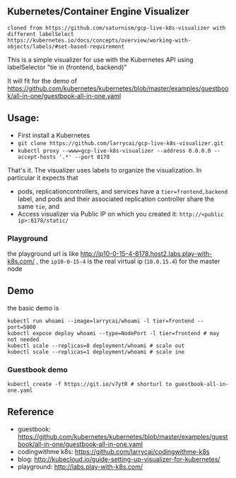 ## Kubernetes/Container Engine Visualizer

   ```
   cloned from https://github.com/saturnism/gcp-live-k8s-visualizer with different labelSelect
   https://kubernetes.io/docs/concepts/overview/working-with-objects/labels/#set-based-requirement
   ```

This is a simple visualizer for use with the Kubernetes API using labelSelector "tie in (frontend, backend)"

It will fit for the demo of https://github.com/kubernetes/kubernetes/blob/master/examples/guestbook/all-in-one/guestbook-all-in-one.yaml

## Usage:
   * First install a Kubernetes
   * ```git clone https://github.com/larrycai/gcp-live-k8s-visualizer.git```
   * ```kubectl proxy --www=gcp-live-k8s-visualizer --address 0.0.0.0 --accept-hosts '.*' --port 8178```

That's it.  The visualizer uses labels to organize the visualization.  In particular it expects that

   * pods, replicationcontrollers, and services have a ```tier=frontend,backend``` label, and pods and their associated replication controller share the same ```tie```, and
   * Access visualizer via Public IP on which you created it:  `http://<public ip>:8178/static/`
  
### Playground ###
 
   the playground url is like http://ip10-0-15-4-8178.host2.labs.play-with-k8s.com/ , the `ip10-0-15-4` is the real virtual ip (`10.0.15.4`) for the master node

## Demo ##

the basic demo is 

    kubectl run whoami --image=larrycai/whoami -l tier=frontend --port=5000
    kubectl expose deploy whoami --type=NodePort -l tier=frontend # may not needed
    kubectl scale --replicas=8 deployment/whoami # scale out
    kubectl scale --replicas=1 deployment/whoami # scale ine
    
### Guestbook demo ###

    kubectl create -f https://git.io/v7ytR # shorturl to guestbook-all-in-one.yaml

## Reference

* guestbook: https://github.com/kubernetes/kubernetes/blob/master/examples/guestbook/all-in-one/guestbook-all-in-one.yaml
* codingwithme k8s: https://github.com/larrycai/codingwithme-k8s
* blog: http://kubecloud.io/guide-setting-up-visualizer-for-kubernetes/
* playground: http://labs.play-with-k8s.com/ 
